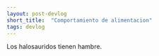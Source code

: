 ```yaml
---
layout: post-devlog
short_title:  "Comportamiento de alimentacion"
tags: devlog
---
```

Los halosauridos tienen hambre.